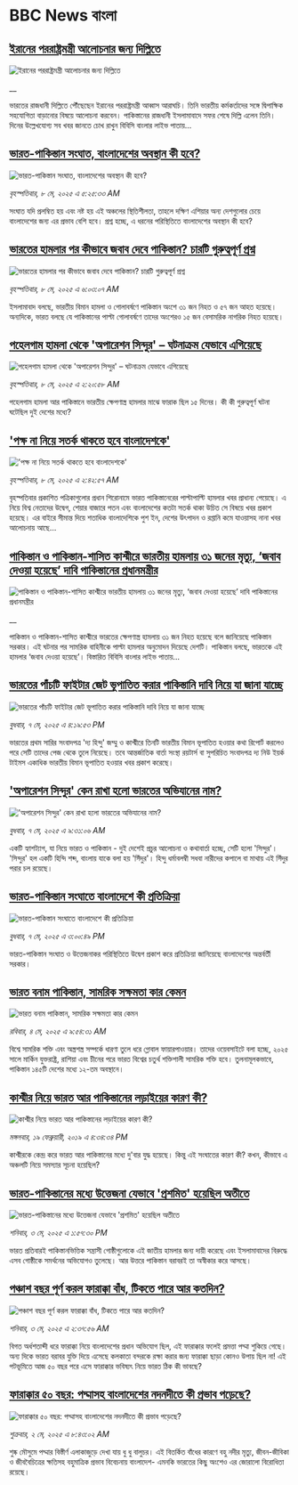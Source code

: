 # BBC News বাংলা## [ইরানের পররাষ্ট্রমন্ত্রী আলোচনার জন্য দিল্লিতে](https://www.bbc.co.uk/bengali/live/crk2mmmrejyt?at_campaign=githubrss)![ইরানের পররাষ্ট্রমন্ত্রী আলোচনার জন্য দিল্লিতে](https://ichef.bbci.co.uk/ace/standard/240/cpsprodpb/abb8/live/77a90bb0-2bce-11f0-8ff1-59f5dcf8e9f5.jpg)__ভারতের রাজধানী দিল্লিতে পৌঁছেছেন ইরানের পররাষ্ট্রমন্ত্রী আব্বাস আরাঘচি। তিনি ভারতীয় কর্মকর্তাদের সঙ্গে দ্বিপাক্ষিক সহযোগিতা বাড়ানোর বিষয়ে আলোচনা করবেন। পাকিস্তানের রাজধানী ইসলামাবাদে সফর শেষে দিল্লি এলেন তিনি। দিনের উল্লেখযোগ্য সব খবর জানতে চোখ রাখুন বিবিসি বাংলার লাইভ পাতায়...## [ভারত-পাকিস্তান সংঘাত, বাংলাদেশের অবস্থান কী হবে?](https://www.bbc.com/bengali/articles/cgrgrv14179o?at_campaign=githubrss)![ভারত-পাকিস্তান সংঘাত, বাংলাদেশের অবস্থান কী হবে?](https://ichef.bbci.co.uk/ace/standard/240/cpsprodpb/1655/live/30d55060-2b8b-11f0-8f57-b7237f6a66e6.jpg)_বৃহস্পতিবার, ৮ মে, ২০২৫ এ ৫:২৫:৩৩ AM_সংঘাত যদি প্রলম্বিত হয় এবং নষ্ট হয় এই অঞ্চলের স্থিতিশীলতা, তাহলে দক্ষিণ এশিয়ার অন্য দেশগুলোর চেয়ে বাংলাদেশের জন্য এর প্রভাব বেশি হবে। প্রশ্ন হচ্ছে, এ ধরনের পরিস্থিতিতে বাংলাদেশের অবস্থান কী হবে?## [ভারতের হামলার পর কীভাবে জবাব দেবে  পাকিস্তান? চারটি গুরুত্বপূর্ণ প্রশ্ন](https://www.bbc.com/bengali/articles/cn4w44wz9ylo?at_campaign=githubrss)![ভারতের হামলার পর কীভাবে জবাব দেবে  পাকিস্তান? চারটি গুরুত্বপূর্ণ প্রশ্ন](https://ichef.bbci.co.uk/ace/standard/240/cpsprodpb/2db6/live/8dd210a0-2bb3-11f0-b26b-ab62c890638b.jpg)_বৃহস্পতিবার, ৮ মে, ২০২৫ এ ৬:০৩:০৭ AM_ইসলামাবাদ বলছে, ভারতীয় বিমান হামলা ও গোলাবর্ষণে পাকিস্তান অংশে ৩১ জন নিহত ও ৫৭ জন আহত হয়েছে। অন্যদিকে, ভারত বলছে যে পাকিস্তানের পাল্টা গোলাবর্ষণে তাদের অংশেরও ১৫ জন বেসামরিক নাগরিক নিহত হয়েছে।## [পহেলগাম হামলা থেকে 'অপারেশন সিন্দুর' – ঘটনাক্রম যেভাবে এগিয়েছে](https://www.bbc.com/bengali/articles/c62x2047z1go?at_campaign=githubrss)![পহেলগাম হামলা থেকে 'অপারেশন সিন্দুর' – ঘটনাক্রম যেভাবে এগিয়েছে](https://ichef.bbci.co.uk/ace/standard/240/cpsprodpb/32e4/live/40dcf420-2b47-11f0-b26b-ab62c890638b.jpg)_বৃহস্পতিবার, ৮ মে, ২০২৫ এ ২:২০:৫৮ AM_পহেলগাম হামলা আর পাকিস্তানে ভারতীয় ক্ষেপণাস্ত্র হামলার মাঝে ফারাক ছিল ১৫ দিনের। কী কী গুরুত্বপূর্ণ ঘটনা ঘটেছিল দুই দেশের মধ্যে?## ['পক্ষ না নিয়ে সতর্ক থাকতে হবে বাংলাদেশকে'](https://www.bbc.com/bengali/articles/c89g943l87do?at_campaign=githubrss)!['পক্ষ না নিয়ে সতর্ক থাকতে হবে বাংলাদেশকে'](https://ichef.bbci.co.uk/ace/standard/240/cpsprodpb/0628/live/b4be2300-2bb5-11f0-b9f3-5967e5834e8d.jpg)_বৃহস্পতিবার, ৮ মে, ২০২৫ এ ২:৪২:৫৭ AM_বৃহস্পতিবার প্রকাশিত পত্রিকাগুলোর প্রধান শিরোনামে ভারত পাকিস্তানেরের পাল্টাপাল্টি হামলার খবর প্রাধান্য পেয়েছে। এ নিয়ে বিশ্ব নেতাদের উদ্বেগ, শেয়ার বাজারে পতন এবং বাংলাদেশের কতটা সতর্ক থাকা উচিত সে বিষয়ে খবর প্রকাশ হয়েছে। এর বাইরে সীমান্ত দিয়ে শতাধিক বাংলাদেশিকে পুশ ইন, দেশের উৎপাদন ও রপ্তানি কমে যাওয়াসহ নানা খবর আলোচনায় আছে...## [পাকিস্তান ও পাকিস্তান-শাসিত কাশ্মীরে ভারতীয় হামলায় ৩১ জনের মৃত্যু, ‘জবাব দেওয়া হয়েছে’ দাবি পাকিস্তানের প্রধানমন্ত্রীর](https://www.bbc.co.uk/bengali/live/cvgpgwrnkeyt?at_campaign=githubrss)![পাকিস্তান ও পাকিস্তান-শাসিত কাশ্মীরে ভারতীয় হামলায় ৩১ জনের মৃত্যু, ‘জবাব দেওয়া হয়েছে’ দাবি পাকিস্তানের প্রধানমন্ত্রীর](https://ichef.bbci.co.uk/ace/standard/240/cpsprodpb/20fe/live/90ed1410-2b36-11f0-8ff1-59f5dcf8e9f5.jpg)__পাকিস্তান ও পাকিস্তান-শাসিত কাশ্মীরে ভারতের ক্ষেপণাস্ত্র হামলায় ৩১ জন নিহত হয়েছে বলে জানিয়েছে পাকিস্তান সরকার। এই ঘটনার পর সামরিক বাহিনীকে পাল্টা হামলার অনুমোদন দিয়েছে দেশটি। পাকিস্তান বলছে,  ভারতকে এই হামলার ‘জবাব দেওয়া হয়েছে’। বিস্তারিত বিবিসি বাংলার লাইভ পাতায়...## [ভারতের পাঁচটি ফাইটার জেট ভূপাতিত করার পাকিস্তানি দাবি নিয়ে যা জানা যাচ্ছে](https://www.bbc.com/bengali/articles/cz6d674pdqeo?at_campaign=githubrss)![ভারতের পাঁচটি ফাইটার জেট ভূপাতিত করার পাকিস্তানি দাবি নিয়ে যা জানা যাচ্ছে](https://ichef.bbci.co.uk/ace/standard/240/cpsprodpb/6125/live/717e06d0-2b53-11f0-b26b-ab62c890638b.jpg)_বুধবার, ৭ মে, ২০২৫ এ ৪:১৯:৫৩ PM_ভারতের প্রথম সারির সংবাদপত্র 'দ্য হিন্দু' জম্মু ও কাশ্মীরে তিনটি ভারতীয় বিমান ভূপাতিত হওয়ার কথা রিপোর্ট করলেও পরে সেটি তাদের পেজ থেকে তুলে নিয়েছে। তবে আন্তর্জাতিক বার্তা সংস্থা রয়টার্স বা সুপরিচিত সংবাদপত্র দ্য নিউ ইয়র্ক টাইমস একাধিক ভারতীয় বিমান ভূপাতিত হওয়ার খবর প্রকাশ করেছে।## ['অপারেশন সিন্দুর' কেন রাখা হলো ভারতের অভিযানের নাম?](https://www.bbc.com/bengali/articles/cz6d683nj30o?at_campaign=githubrss)!['অপারেশন সিন্দুর' কেন রাখা হলো ভারতের অভিযানের নাম?](https://ichef.bbci.co.uk/ace/standard/240/cpsprodpb/e626/live/9fd90dd0-2b22-11f0-8ff1-59f5dcf8e9f5.jpg)_বুধবার, ৭ মে, ২০২৫ এ ৯:৩১:০৬ AM_একটি হ্যাশট্যাগ, যা নিয়ে ভারত ও পাকিস্তান - দুই দেশেই প্রচুর আলোচনা ও কথাবার্তা হচ্ছে, সেটি হলো 'সিন্দুর'। 'সিন্দুর' হল একটি হিন্দি শব্দ, বাংলায় যাকে বলা হয় 'সিঁদুর'। হিন্দু ধর্মাবলম্বী সধবা নারীদের কপালে বা মাথায় এই সিঁদুর পরার চল রয়েছে।## [ভারত-পাকিস্তান সংঘাতে বাংলাদেশে কী প্রতিক্রিয়া ](https://www.bbc.com/bengali/articles/c93430kgpr9o?at_campaign=githubrss)![ভারত-পাকিস্তান সংঘাতে বাংলাদেশে কী প্রতিক্রিয়া ](https://ichef.bbci.co.uk/ace/standard/240/cpsprodpb/84bb/live/f7c5ae40-2aff-11f0-b26b-ab62c890638b.jpg)_বুধবার, ৭ মে, ২০২৫ এ ৩:০০:৪৯ PM_ভারত-পাকিস্তান সংঘাত ও উত্তেজনাকর পরিস্থিতিতে উদ্বেগ প্রকাশ করে প্রতিক্রিয়া জানিয়েছে বাংলাদেশের অন্তর্বর্তী সরকার।## [ভারত বনাম পাকিস্তান, সামরিক সক্ষমতা কার কেমন ](https://www.bbc.com/bengali/articles/c62gm3y9dl1o?at_campaign=githubrss)![ভারত বনাম পাকিস্তান, সামরিক সক্ষমতা কার কেমন ](https://ichef.bbci.co.uk/ace/standard/240/cpsprodpb/b45e/live/e470bad0-268e-11f0-b26b-ab62c890638b.jpg)_রবিবার, ৪ মে, ২০২৫ এ ৯:৫৪:৩১ AM_বিশ্বে সামরিক শক্তি এবং অস্ত্রশস্ত্র সম্পর্কে ধারণা তুলে ধরে গ্লোবাল ফায়ারপাওয়ার। তাদের ওয়েবসাইটে বলা হচ্ছে, ২০২৫ সালে মার্কিন যুক্তরাষ্ট্র, রাশিয়া এবং চীনের পরে ভারত বিশ্বের চতুর্থ শক্তিশালী সামরিক শক্তি হবে। তুলনামূলকভাবে, পাকিস্তান ১৪৫টি দেশের মধ্যে ১২-তম অবস্থানে।## [কাশ্মীর নিয়ে ভারত আর পাকিস্তানের লড়াইয়ের কারণ কী?](https://www.bbc.com/bengali/news-47292738?at_campaign=githubrss)![কাশ্মীর নিয়ে ভারত আর পাকিস্তানের লড়াইয়ের কারণ কী?](https://ichef.bbci.co.uk/ace/standard/240/cpsprodpb/E2EA/production/_105709085__105648048_hi052329226.jpg)_মঙ্গলবার, ১৯ ফেব্রুয়ারী, ২০১৯ এ ৪:৩৪:৩৪ PM_কাশ্মীরকে কেন্দ্র করে ভারত আর পাকিস্তানের মধ্যে দু'বার যুদ্ধ হয়েছে। কিন্তু এই সংঘাতের কারণ কী? কখন, কীভাবে এ অঞ্চলটি নিয়ে সমস্যার সূচনা হয়েছিল?## [ভারত-পাকিস্তানের মধ্যে উত্তেজনা যেভাবে 'প্রশমিত' হয়েছিল অতীতে](https://www.bbc.com/bengali/articles/c3v9qwpn4dko?at_campaign=githubrss)![ভারত-পাকিস্তানের মধ্যে উত্তেজনা যেভাবে 'প্রশমিত' হয়েছিল অতীতে](https://ichef.bbci.co.uk/ace/standard/240/cpsprodpb/16bf/live/62bfada0-2802-11f0-8c66-ebf25fc2cfef.jpg)_শনিবার, ৩ মে, ২০২৫ এ ১:৫৭:৩০ PM_ভারত প্রতিবারই পাকিস্তানভিত্তিক সন্ত্রাসী গোষ্ঠীগুলোকে এই জাতীয় হামলার জন্য দায়ী করেছে এবং ইসলামাবাদের বিরুদ্ধে এসব গোষ্ঠীকে সমর্থনের অভিযোগও তুলেছে। আর উত্তরে পাকিস্তান বরাবরই তা অস্বীকার করে আসছে।## [পঞ্চাশ বছর পূর্ণ করল ফারাক্কা বাঁধ, টিকতে পারে আর কতদিন?](https://www.bbc.com/bengali/articles/cly1j90y6dvo?at_campaign=githubrss)![পঞ্চাশ বছর পূর্ণ করল ফারাক্কা বাঁধ, টিকতে পারে আর কতদিন?](https://ichef.bbci.co.uk/ace/standard/240/cpsprodpb/9f66/live/07258490-266f-11f0-af27-090e238d1774.jpg)_শনিবার, ৩ মে, ২০২৫ এ ২:৩৭:৫৬ AM_বিগত অর্ধশতাব্দী ধরে ফারাক্কা নিয়ে বাংলাদেশের প্রধান অভিযোগ ছিল, এই ফারাক্কার ফলেই প্রমত্তা পদ্মা শুকিয়ে গেছে। অন্য দিকে  ভারত বরাবর যুক্তি দিয়ে এসেছে কলকাতা বন্দরকে রক্ষা করার জন্য ফারাক্কা ছাড়া কোনও উপায় ছিল না! এই পটভূমিতে আজ ৫০ বছর পরে এসে ফারাক্কার ভবিষ্যৎ নিয়ে ভারত ঠিক কী ভাবছে?## [ফারাক্কার ৫০ বছর: পদ্মাসহ বাংলাদেশের নদনদীতে কী প্রভাব পড়েছে? ](https://www.bbc.com/bengali/articles/cedy72927lyo?at_campaign=githubrss)![ফারাক্কার ৫০ বছর: পদ্মাসহ বাংলাদেশের নদনদীতে কী প্রভাব পড়েছে? ](https://ichef.bbci.co.uk/ace/standard/240/cpsprodpb/b0b8/live/a824b9b0-26c4-11f0-8c66-ebf25fc2cfef.jpg)_শুক্রবার, ২ মে, ২০২৫ এ ৮:৪৩:০২ AM_শুষ্ক মৌসুমে পদ্মার বিস্তীর্ণ এলাকাজুড়ে দেখা যায় ধু ধু বালুচর। এই বিতর্কিত বাঁধের কারণে বহু নদীর মৃত্যু, জীবন-জীবিকা ও জীববৈচিত্রের ক্ষতিসহ বহুমাত্রিক প্রভাব বিবেচনায় বাংলাদেশ- এমনকি ভারতের কিছু অংশেও এর জোরালো বিরোধিতা রয়েছে।